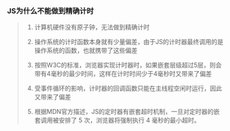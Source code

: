 ### JS为什么不能做到精确计时

> 1. 计算机硬件没有原子钟，无法做到精确计时
>
> 2. 操作系统的计时函数本身就有少量偏差，由于JS的计时器最终调用的是操作系统的函数，也就携带了这些偏差
>
> 3. 按照W3C的标准，浏览器实现计时器时，如果嵌套层级超过5层，则会带有4毫秒的最少时间，这样在计时时间少于4毫秒时又带来了偏差
>
> 4. 受事件循环的影响，计时器的回调函数只能在主线程空闲时运行，因此又带来了偏差
>
> 5. 根据MDN官方描述，JS的定时器有嵌套超时机制，一旦对定时器的嵌套调用被安排了 5 次，浏览器将强制执行 4 毫秒的最小超时。